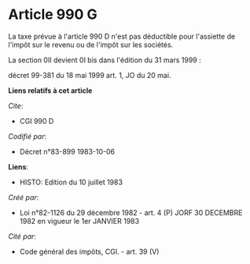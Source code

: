 # Article 990 G

La taxe prévue à l'article 990 D n'est pas déductible pour l'assiette de l'impôt sur le revenu ou de l'impôt sur les
sociétés.

La section 0II devient 0I bis dans l'édition du 31 mars 1999 :

décret 99-381 du 18 mai 1999 art. 1, JO du 20 mai.

**Liens relatifs à cet article**

_Cite_:

  - CGI 990 D

_Codifié par_:

  - Décret n°83-899 1983-10-06

**Liens**:

  - HISTO: Edition du 10 juillet 1983

_Créé par_:

  - Loi n°82-1126 du 29 décembre 1982 - art. 4 (P) JORF 30 DECEMBRE 1982 en vigueur le 1er JANVIER 1983

_Cité par_:

  - Code général des impôts, CGI. - art. 39 (V)
